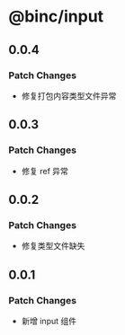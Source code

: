 # @binc/input

## 0.0.4

### Patch Changes

- 修复打包内容类型文件异常

## 0.0.3

### Patch Changes

- 修复 ref 异常

## 0.0.2

### Patch Changes

- 修复类型文件缺失

## 0.0.1

### Patch Changes

- 新增 input 组件
